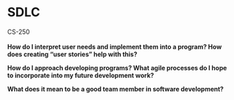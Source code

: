# SDLC
CS-250<br><br>
<b>How do I interpret user needs and implement them into a program? How does creating “user stories” help with this?</b><br>


<b>How do I approach developing programs? What agile processes do I hope to incorporate into my future development work?</b><br>


<b>What does it mean to be a good team member in software development?</b><br>
